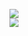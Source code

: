 [![](https://img.shields.io/badge/Made%20With-Github%20Spray-lightgrey.svg?style=for-the-badge&logo=github)](https://github.com/Annihil/github-spray#5313)  
[![](https://i.imgur.com/2DrTn0Z.gif)](https://github.com/Annihil/github-spray)